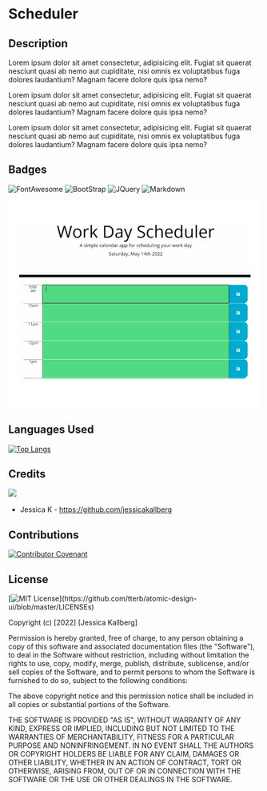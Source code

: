 # Scheduler

## Description
Lorem ipsum dolor sit amet consectetur, adipisicing elit. Fugiat sit quaerat nesciunt quasi ab nemo aut cupiditate, nisi omnis ex voluptatibus fuga dolores laudantium? Magnam facere dolore quis ipsa nemo?

Lorem ipsum dolor sit amet consectetur, adipisicing elit. Fugiat sit quaerat nesciunt quasi ab nemo aut cupiditate, nisi omnis ex voluptatibus fuga dolores laudantium? Magnam facere dolore quis ipsa nemo?

Lorem ipsum dolor sit amet consectetur, adipisicing elit. Fugiat sit quaerat nesciunt quasi ab nemo aut cupiditate, nisi omnis ex voluptatibus fuga dolores laudantium? Magnam facere dolore quis ipsa nemo?

## Badges
![FontAwesome](https://img.shields.io/badge/Font_Awesome-339AF0?style=plasticfor-the-badge&logo=fontawesome&logoColor=white)
![BootStrap](https://img.shields.io/badge/Bootstrap-563D7C?style=plasticfor-the-badge&logo=bootstrap&logoColor=white)
![JQuery](https://img.shields.io/badge/jQuery-0769AD?style=plastricfor-the-badge&logo=jquery&logoColor=white)
![Markdown](https://img.shields.io/badge/Markdown-000000?style=plasticfor-the-badge&logo=markdown&logoColor=white)

![Capture30](./Develop/Scheduler.PNG)

## Languages Used
[![Top Langs](https://github-readme-stats.vercel.app/api/top-langs/?username=jessicakallberg&layout=compact&s_count=8)](https://github.com/jessicakallberg/github-workDayScheduler)




## Credits

<a href="https://github.com/jessicakallberg/weatherApp/graphs/contributors">
<img src="https://contrib.rocks/image?repo=jessicakallberg/weatherApp" />
</a>

* Jessica K - https://github.com/jessicakallberg


## Contributions
[![Contributor Covenant](https://img.shields.io/badge/Contributor%20Covenant-2.1-4baaaa.svg)](code_of_conduct.md)

## License

[![MIT License](https://img.shields.io/apm/l/atomic-design-ui.svg?)](https://github.com/tterb/atomic-design-ui/blob/master/LICENSEs)

Copyright (c) [2022] [Jessica Kallberg]

Permission is hereby granted, free of charge, to any person obtaining a copy of this software and associated documentation files (the "Software"), to deal in the Software without restriction, including without limitation the rights to use, copy, modify, merge, publish, distribute, sublicense, and/or sell copies of the Software, and to permit persons to whom the Software is furnished to do so, subject to the following conditions:

The above copyright notice and this permission notice shall be included in all copies or substantial portions of the Software.

THE SOFTWARE IS PROVIDED "AS IS", WITHOUT WARRANTY OF ANY KIND, EXPRESS OR IMPLIED, INCLUDING BUT NOT LIMITED TO THE WARRANTIES OF MERCHANTABILITY, FITNESS FOR A PARTICULAR PURPOSE AND NONINFRINGEMENT. IN NO EVENT SHALL THE AUTHORS OR COPYRIGHT HOLDERS BE LIABLE FOR ANY CLAIM, DAMAGES OR OTHER LIABILITY, WHETHER IN AN ACTION OF CONTRACT, TORT OR OTHERWISE, ARISING FROM, OUT OF OR IN CONNECTION WITH THE SOFTWARE OR THE USE OR OTHER DEALINGS IN THE SOFTWARE.
